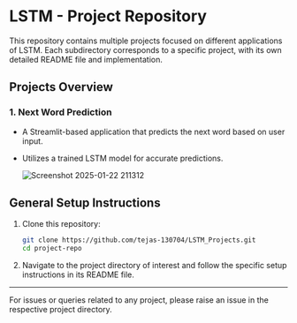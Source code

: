 # LSTM - Project Repository

This repository contains multiple projects focused on different applications of LSTM. Each subdirectory corresponds to a specific project, with its own detailed README file and implementation.

## Projects Overview

### 1. **Next Word Prediction**
- A Streamlit-based application that predicts the next word based on user input.
- Utilizes a trained LSTM model for accurate predictions.


  ![Screenshot 2025-01-22 211312](https://github.com/user-attachments/assets/8639568e-3c82-4e58-b548-7e2675c32995)




## General Setup Instructions
1. Clone this repository:
   ```bash
   git clone https://github.com/tejas-130704/LSTM_Projects.git
   cd project-repo
   ```
2. Navigate to the project directory of interest and follow the specific setup instructions in its README file.


---
For issues or queries related to any project, please raise an issue in the respective project directory.

